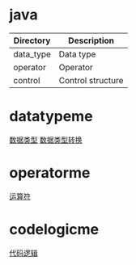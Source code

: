 # java
|Directory|Description|
|---|---|
|data_type|Data type|
|operator|Operator|
|control|Control structure|
# datatypeme
[数据类型](https://blog.csdn.net/baidu_35805755/article/details/128977829)
[数据类型转换](https://blog.csdn.net/baidu_35805755/article/details/121784134)
# operatorme
[运算符](https://blog.csdn.net/baidu_35805755/article/details/125952856)
# codelogicme
[代码逻辑](https://blog.csdn.net/baidu_35805755/article/details/129194665)